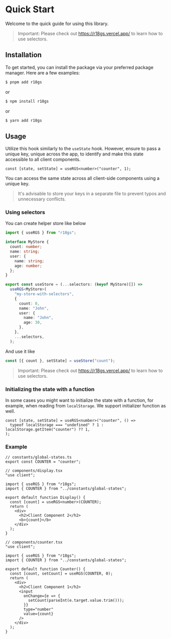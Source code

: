 # Quick Start

Welcome to the quick guide for using this library.

> Important: Please check out https://r18gs.vercel.app/ to learn how to use selectors.

## Installation

To get started, you can install the package via your preferred package manager. Here are a few examples:

```bash
$ pnpm add r18gs
```

or

```bash
$ npm install r18gs
```

or

```bash
$ yarn add r18gs
```

## Usage

Utilize this hook similarly to the `useState` hook. However, ensure to pass a unique key, unique across the app, to identify and make this state accessible to all client components.

```tsx
const [state, setState] = useRGS<number>("counter", 1);
```

You can access the same state across all client-side components using a unique key.

> It's advisable to store your keys in a separate file to prevent typos and unnecessary conflicts.

### Using selectors

You can create helper store like below

```ts
import { useRGS } from "r18gs";

interface MyStore {
  count: number;
  name: string;
  user: {
    name: string;
    age: number;
  };
}

export const useStore = (...selectors: (keyof MyStore)[]) =>
  useRGS<MyStore>(
    "my-store-with-selectors",
    {
      count: 0,
      name: "John",
      user: {
        name: "John",
        age: 30,
      },
    },
    ...selectors,
  );
```

And use it like

```ts
const [{ count }, setState] = useStore("count");
```

> Important: Please check out https://r18gs.vercel.app/ to learn how to use selectors.

### Initializing the state with a function

In some cases you might want to initialize the state with a function, for example, when reading from `localStorage`. We support initializer function as well.

```tsx
const [state, setState] = useRGS<number>("counter", () =>
  typeof localStorage === "undefined" ? 1 : localStorage.getItem("counter") ?? 1,
);
```

### Example

```tsx
// constants/global-states.ts
export const COUNTER = "counter";
```

```tsx
// components/display.tsx
"use client";

import { useRGS } from "r18gs";
import { COUNTER } from "../constants/global-states";

export default function Display() {
  const [count] = useRGS<number>(COUNTER);
  return (
    <div>
      <h2>Client Component 2</h2>
      <b>{count}</b>
    </div>
  );
}
```

```tsx
// components/counter.tsx
"use client";

import { useRGS } from "r18gs";
import { COUNTER } from "../constants/global-states";

export default function Counter() {
  const [count, setCount] = useRGS(COUNTER, 0);
  return (
    <div>
      <h2>Client Component 1</h2>
      <input
        onChange={e => {
          setCount(parseInt(e.target.value.trim()));
        }}
        type="number"
        value={count}
      />
    </div>
  );
}
```
